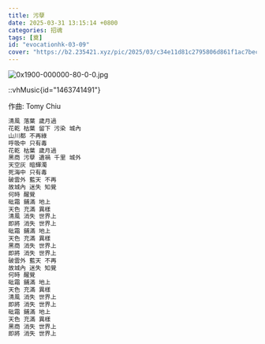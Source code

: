 ```yaml
---
title: 污孽
date: 2025-03-31 13:15:14 +0800
categories: 招魂
tags: [奠]
id: "evocationhk-03-09"
cover: "https://b2.235421.xyz/pic/2025/03/c34e11d81c2795806d861f1ac7becf72.jpg"
---
```


![0x1900-000000-80-0-0.jpg](https://b2.235421.xyz/pic/2025/03/c34e11d81c2795806d861f1ac7becf72.jpg)

::vhMusic{id="1463741491"}

作曲: Tomy Chiu  

```txt
清風 落葉 歲月過
花乾 枯葉 留下 污染 城內
山川都 不再綠
呼吸中 只有毒
花乾 枯葉 歲月過
黑商 污孽 遺禍 千里 城外
天空灰 暗輝濁
死海中 只有毒
破雲外 藍天 不再
故城內 迷失 知覺
何時 醒覺
砒霜 鋪滿 地上
天色 充滿 異樣
清風 消失 世界上
即將 消失 世界上
砒霜 鋪滿 地上
天色 充滿 異樣
黑商 消失 世界上
即將 消失 世界上
破雲外 藍天 不再
故城內 迷失 知覺
何時 醒覺
砒霜 鋪滿 地上
天色 充滿 異樣
清風 消失 世界上
即將 消失 世界上
砒霜 鋪滿 地上
天色 充滿 異樣
黑商 消失 世界上
即將 消失 世界上
```